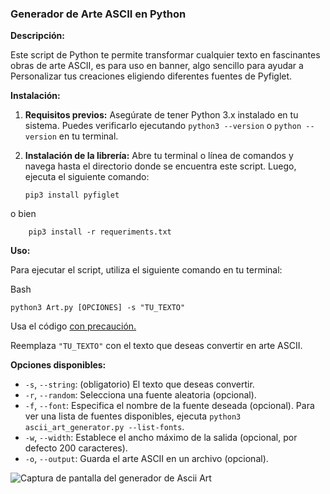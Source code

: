 ### **Generador de Arte ASCII en Python**

**Descripción:**

Este script de Python te permite transformar cualquier texto en fascinantes obras de arte ASCII, es para uso en banner, algo sencillo para ayudar a Personalizar  tus creaciones eligiendo diferentes fuentes de Pyfiglet.

**Instalación:**

1. **Requisitos previos:** Asegúrate de tener Python 3.x instalado en tu sistema. Puedes verificarlo ejecutando `python3 --version` o `python --version` en tu terminal.
    
2. **Instalación de la librería:** Abre tu terminal o línea de comandos y navega hasta el directorio donde se encuentra este script. Luego, ejecuta el siguiente comando:
     
    ```
    pip3 install pyfiglet
    ```
o bien
```
	pip3 install -r requeriments.txt
```
 
 
**Uso:**

Para ejecutar el script, utiliza el siguiente comando en tu terminal:

Bash

```
python3 Art.py [OPCIONES] -s "TU_TEXTO"
```

Usa el código [con precaución.](/faq#coding)

Reemplaza `"TU_TEXTO"` con el texto que deseas convertir en arte ASCII.

**Opciones disponibles:**

- `-s`, `--string`: (obligatorio) El texto que deseas convertir.
- `-r`, `--random`: Selecciona una fuente aleatoria (opcional).
- `-f`, `--font`: Especifica el nombre de la fuente deseada (opcional). Para ver una lista de fuentes disponibles, ejecuta `python3 ascii_art_generator.py --list-fonts`.
- `-w`, `--width`: Establece el ancho máximo de la salida (opcional, por defecto 200 caracteres).
- `-o`, `--output`: Guarda el arte ASCII en un archivo (opcional).




![Captura de pantalla del generador de Ascii Art](img/img2.jpg)